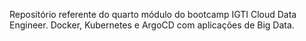 
Repositório referente do quarto módulo do bootcamp IGTI Cloud Data Engineer.
Docker, Kubernetes e ArgoCD com aplicações de Big Data.
